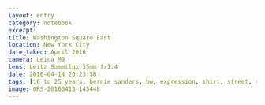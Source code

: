 ```yaml
--- 
layout: entry
category: notebook
excerpt:
title: Washington Square East
location: New York City
date_taken: April 2016
camera: Leica M9
lens: Leitz Summilux 35mm f/1.4
date: 2016-04-14 20:23:38
tags: [16 to 25 years, bernie sanders, bw, expression, shirt, street, sunlight, walk, young people, youth]
image: GRS-20160413-145448
---
```

